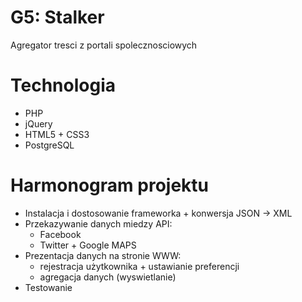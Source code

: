 # G5: Stalker
Agregator tresci z portali spolecznosciowych

# Technologia
- PHP
- jQuery
- HTML5 + CSS3
- PostgreSQL

# Harmonogram projektu
- Instalacja i dostosowanie frameworka + konwersja JSON -> XML
- Przekazywanie danych miedzy API:
  - Facebook
  - Twitter + Google MAPS
- Prezentacja danych na stronie WWW:
  - rejestracja użytkownika + ustawianie preferencji
  - agregacja danych (wyswietlanie)
- Testowanie
